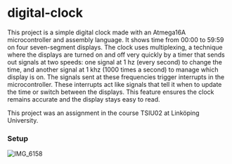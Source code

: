 # digital-clock

This project is a simple digital clock made with an Atmega16A microcontroller and assembly language. It shows time from 00:00 to 59:59 on four seven-segment displays. The clock uses multiplexing, a technique where the displays are turned on and off very quickly by a timer that sends out signals at two speeds: one signal at 1 hz (every second) to change the time, and another signal at 1 khz (1000 times a second) to manage which display is on. The signals sent at these frequencies trigger interrupts in the microcontroller. These interrupts act like signals that tell it when to update the time or switch between the displays. This feature ensures the clock remains accurate and the display stays easy to read.

This project was an assignment in the course TSIU02 at Linköping University.

### Setup
![IMG_6158](https://github.com/alexandengstrom/digital-clock/assets/123507241/d6ff5f02-0d0a-4442-a780-2effde557225)

